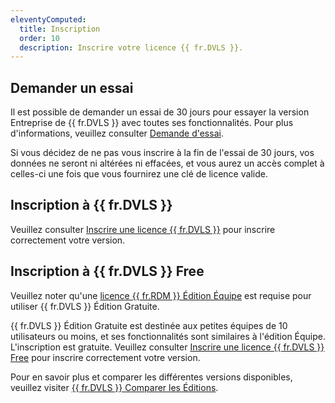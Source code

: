 ```yaml
---
eleventyComputed:
  title: Inscription
  order: 10
  description: Inscrire votre licence {{ fr.DVLS }}.
---
```

## Demander un essai
Il est possible de demander un essai de 30 jours pour essayer la version Entreprise de {{ fr.DVLS }} avec toutes ses fonctionnalités. Pour plus d'informations, veuillez consulter [Demande d'essai](https://devolutions.net/server/trial).

Si vous décidez de ne pas vous inscrire à la fin de l'essai de 30 jours, vos données ne seront ni altérées ni effacées, et vous aurez un accès complet à celles-ci une fois que vous fournirez une clé de licence valide.

## Inscription à {{ fr.DVLS }}
Veuillez consulter [Inscrire une licence {{ fr.DVLS }}](/server/getting-started/installation/registration/register-server-license/) pour inscrire correctement votre version.

## Inscription à {{ fr.DVLS }} Free

Veuillez noter qu'une [licence {{ fr.RDM }} Édition Équipe](https://devolutions.net/remote-desktop-manager/) est requise pour utiliser {{ fr.DVLS }} Édition Gratuite.

{{ fr.DVLS }} Édition Gratuite est destinée aux petites équipes de 10 utilisateurs ou moins, et ses fonctionnalités sont similaires à l'édition Équipe. L'inscription est gratuite. Veuillez consulter [Inscrire une licence {{ fr.DVLS }} Free](/server/getting-started/installation/registration/register-free-server-license/) pour inscrire correctement votre version.

Pour en savoir plus et comparer les différentes versions disponibles, veuillez visiter [{{ fr.DVLS }} Comparer les Éditions](https://devolutions.net/server/compare).
